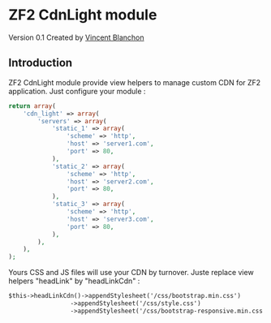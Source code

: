 ZF2 CdnLight module
========

Version 0.1 Created by [Vincent Blanchon](http://developpeur-zend-framework.fr/)

Introduction
------------

ZF2 CdnLight module provide view helpers to manage custom CDN for ZF2 application.
Just configure your module :

```php
return array(
    'cdn_light' => array(
        'servers' => array(
            'static_1' => array(
                'scheme' => 'http',
                'host' => 'server1.com',
                'port' => 80,
            ),
            'static_2' => array(
                'scheme' => 'http',
                'host' => 'server2.com',
                'port' => 80,
            ),
            'static_3' => array(
                'scheme' => 'http',
                'host' => 'server3.com',
                'port' => 80,
            ),
        ),
    ),
);

```

Yours CSS and JS files will use your CDN by turnover.
Juste replace view helpers "headLink" by "headLinkCdn" :


```html
$this->headLinkCdn()->appendStylesheet('/css/bootstrap.min.css')
                 ->appendStylesheet('/css/style.css')
                 ->appendStylesheet('/css/bootstrap-responsive.min.css');

```